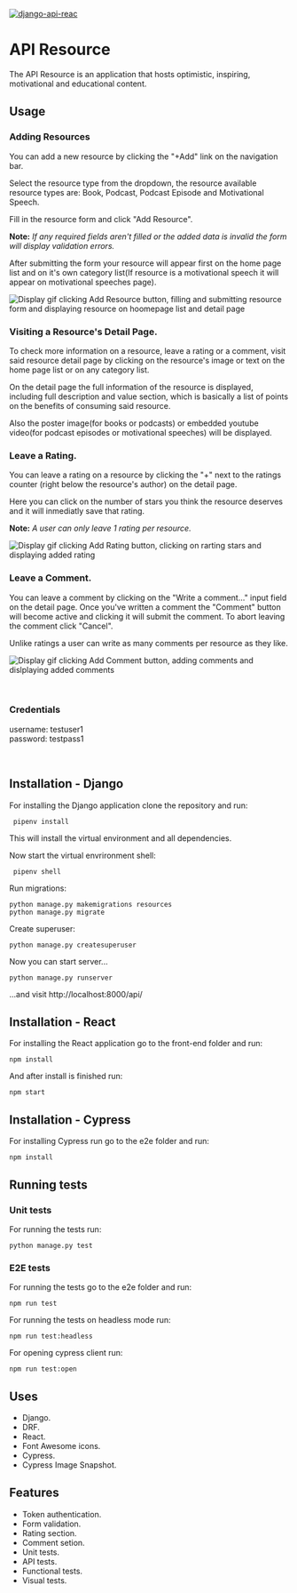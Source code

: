 [![django-api-reac](https://img.shields.io/endpoint?url=https://dashboard.cypress.io/badge/detailed/3i7tdw&style=plastic&logo=cypress)](https://dashboard.cypress.io/projects/3i7tdw/runs)

# API Resource

The API Resource is an application that hosts optimistic, inspiring, motivational and educational content.

## Usage

### Adding Resources

You can add a new resource by clicking the "+Add" link on the navigation bar. 

Select the resource type from the dropdown, the resource available resource types are: Book, Podcast, Podcast Episode and Motivational Speech.

Fill in the resource form and click "Add Resource".

**Note:**
*If any required fields aren't filled or the added data is invalid the form will display validation errors.*

After submitting the form your resource will appear first on the home page list and on it's own category list(If resource is a motivational speech it will appear on motivational speeches page).

![Display gif clicking Add Resource button, filling and submitting resource form and displaying resource on hoomepage list and detail page](demo/add-resource-demo.gif)

### Visiting a Resource's Detail Page.
To check more information on a resource, leave a rating or a comment, visit said resource detail page by clicking on the resource's image or text on the home page list or on any category list.

On the detail page the full information of the resource is displayed, including full description and value section, which is basically a list of points on the benefits of consuming said resource.

Also the poster image(for books or podcasts) or embedded youtube video(for podcast episodes or motivational speeches) will be displayed.

### Leave a Rating.
You can leave a rating on a resource by clicking the "+" next to the ratings counter (right below the resource's author) on the detail page.

Here you can click on the number of stars you think the resource deserves and it will inmediatly save that rating.

**Note:** *A user can only leave 1 rating per resource.*

![Display gif clicking Add Rating button, clicking on rarting stars and displaying added rating](demo/add-rating-demo.gif)

### Leave a Comment.
You can leave a comment by clicking  on the "Write a comment..." input field on the detail page. Once you've written a comment the "Comment" button will become active and clicking it will submit the comment. To abort leaving the comment click "Cancel".

Unlike ratings a user can write as many comments per resource as they like.

![Display gif clicking Add Comment button, adding comments and dislplaying added comments](demo/add-comment-demo.gif)

<br />

### Credentials ###  
username: testuser1  
password: testpass1

<br />

## Installation - Django

   For installing the Django application clone the repository and run:

     pipenv install

   This will install the virtual environment and all dependencies.
   
   Now start the virtual envrironment shell:
    
     pipenv shell


   Run migrations: 
	
    python manage.py makemigrations resources
    python manage.py migrate

   Create superuser:

    python manage.py createsuperuser
    
   Now you can start server...
   
    python manage.py runserver
   
   ...and visit http://localhost:8000/api/

## Installation - React
For installing the React application go to the front-end folder and run:

    npm install
    
  And after install is finished run:

    npm start

## Installation - Cypress
For installing Cypress run go to the e2e folder and run:
    
    npm install

## Running tests

### Unit tests
For running the tests run:

    python manage.py test

### E2E tests
For running the tests go to the e2e folder and run:

    npm run test
For running the tests on headless mode run:

    npm run test:headless
For opening cypress client run:

    npm run test:open
    
## Uses
 - Django.
 - DRF.
 - React.
 - Font Awesome icons.
 - Cypress.
 - Cypress Image Snapshot.

## Features
- Token authentication.
- Form validation.
- Rating section.
- Comment setion.
- Unit tests.
- API tests.
- Functional tests.
- Visual tests.